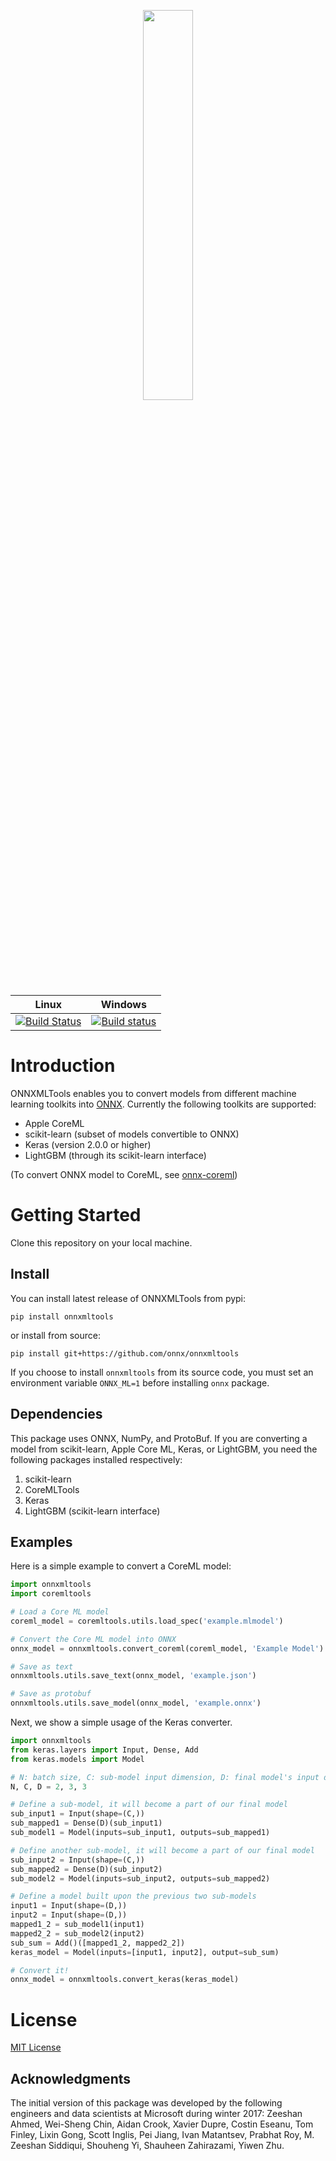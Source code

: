 
<p align="center"><img width="40%" src="docs/ONNXMLTools_logo_main.png" /></p>

| Linux | Windows |
|-------|---------|
| [![Build Status](https://travis-ci.org/onnx/onnxmltools.svg?branch=master)](https://travis-ci.org/onnx/onnxmltools) | [![Build status](https://ci.appveyor.com/api/projects/status/d1xav3amubypje4n?svg=true)](https://ci.appveyor.com/project/xadupre/onnxmltools) |


# Introduction 
ONNXMLTools enables you to convert models from different machine learning toolkits into [ONNX](https://onnx.ai). Currently the following toolkits are supported:
* Apple CoreML
* scikit-learn (subset of models convertible to ONNX)
* Keras (version 2.0.0 or higher)
* LightGBM (through its scikit-learn interface)

(To convert ONNX model to CoreML, see [onnx-coreml](https://github.com/onnx/onnx-coreml))

# Getting Started
Clone this repository on your local machine.

## Install
You can install latest release of ONNXMLTools from pypi:
```
pip install onnxmltools
```
or install from source:
```
pip install git+https://github.com/onnx/onnxmltools
```
If you choose to install `onnxmltools` from its source code, you must set an environment variable `ONNX_ML=1` before installing `onnx` package.

## Dependencies
This package uses ONNX, NumPy, and ProtoBuf. If you are converting a model from scikit-learn, Apple Core ML, Keras, or LightGBM, you need the following packages installed respectively:
1. scikit-learn
2. CoreMLTools
3. Keras
4. LightGBM (scikit-learn interface)

## Examples
Here is a simple example to convert a CoreML model:
```python
import onnxmltools
import coremltools

# Load a Core ML model
coreml_model = coremltools.utils.load_spec('example.mlmodel')

# Convert the Core ML model into ONNX
onnx_model = onnxmltools.convert_coreml(coreml_model, 'Example Model')

# Save as text
onnxmltools.utils.save_text(onnx_model, 'example.json')

# Save as protobuf
onnxmltools.utils.save_model(onnx_model, 'example.onnx')
```
Next, we show a simple usage of the Keras converter.
```python
import onnxmltools
from keras.layers import Input, Dense, Add
from keras.models import Model

# N: batch size, C: sub-model input dimension, D: final model's input dimension
N, C, D = 2, 3, 3

# Define a sub-model, it will become a part of our final model
sub_input1 = Input(shape=(C,))
sub_mapped1 = Dense(D)(sub_input1)
sub_model1 = Model(inputs=sub_input1, outputs=sub_mapped1)

# Define another sub-model, it will become a part of our final model
sub_input2 = Input(shape=(C,))
sub_mapped2 = Dense(D)(sub_input2)
sub_model2 = Model(inputs=sub_input2, outputs=sub_mapped2)

# Define a model built upon the previous two sub-models
input1 = Input(shape=(D,))
input2 = Input(shape=(D,))
mapped1_2 = sub_model1(input1)
mapped2_2 = sub_model2(input2)
sub_sum = Add()([mapped1_2, mapped2_2])
keras_model = Model(inputs=[input1, input2], output=sub_sum)

# Convert it!
onnx_model = onnxmltools.convert_keras(keras_model)
```


# License
[MIT License](LICENSE)

## Acknowledgments
The initial version of this package was developed by the following engineers and data scientists at Microsoft during winter 2017: Zeeshan Ahmed, Wei-Sheng Chin, Aidan Crook, Xavier Dupre, Costin Eseanu, Tom Finley, Lixin Gong, Scott Inglis, Pei Jiang, Ivan Matantsev, Prabhat Roy, M. Zeeshan Siddiqui, Shouheng Yi, Shauheen Zahirazami, Yiwen Zhu.
